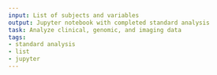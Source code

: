 ```yaml
---
input: List of subjects and variables
output: Jupyter notebook with completed standard analysis
task: Analyze clinical, genomic, and imaging data
tags:
- standard analysis
- list
- jupyter
---
```

